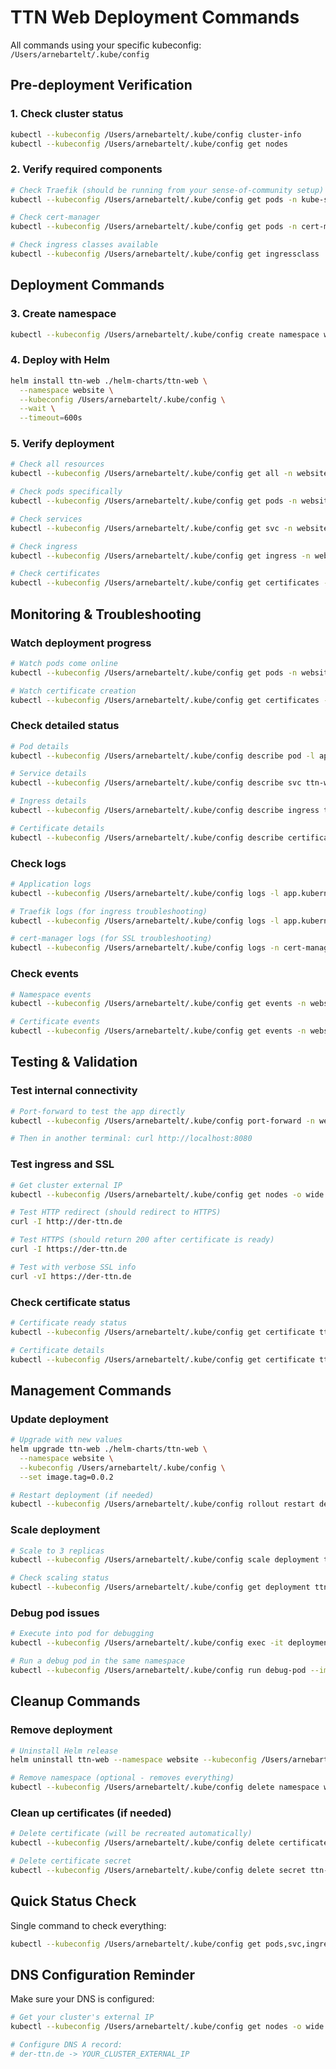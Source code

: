 # TTN Web Deployment Commands

All commands using your specific kubeconfig: `/Users/arnebartelt/.kube/config`

## Pre-deployment Verification

### 1. Check cluster status

```bash
kubectl --kubeconfig /Users/arnebartelt/.kube/config cluster-info
kubectl --kubeconfig /Users/arnebartelt/.kube/config get nodes
```

### 2. Verify required components

```bash
# Check Traefik (should be running from your sense-of-community setup)
kubectl --kubeconfig /Users/arnebartelt/.kube/config get pods -n kube-system -l app.kubernetes.io/name=traefik

# Check cert-manager
kubectl --kubeconfig /Users/arnebartelt/.kube/config get pods -n cert-manager

# Check ingress classes available
kubectl --kubeconfig /Users/arnebartelt/.kube/config get ingressclass
```

## Deployment Commands

### 3. Create namespace

```bash
kubectl --kubeconfig /Users/arnebartelt/.kube/config create namespace website
```

### 4. Deploy with Helm

```bash
helm install ttn-web ./helm-charts/ttn-web \
  --namespace website \
  --kubeconfig /Users/arnebartelt/.kube/config \
  --wait \
  --timeout=600s
```

### 5. Verify deployment

```bash
# Check all resources
kubectl --kubeconfig /Users/arnebartelt/.kube/config get all -n website

# Check pods specifically
kubectl --kubeconfig /Users/arnebartelt/.kube/config get pods -n website -l app.kubernetes.io/name=ttn-web

# Check services
kubectl --kubeconfig /Users/arnebartelt/.kube/config get svc -n website

# Check ingress
kubectl --kubeconfig /Users/arnebartelt/.kube/config get ingress -n website

# Check certificates
kubectl --kubeconfig /Users/arnebartelt/.kube/config get certificates -n website
```

## Monitoring & Troubleshooting

### Watch deployment progress

```bash
# Watch pods come online
kubectl --kubeconfig /Users/arnebartelt/.kube/config get pods -n website -w

# Watch certificate creation
kubectl --kubeconfig /Users/arnebartelt/.kube/config get certificates -n website -w
```

### Check detailed status

```bash
# Pod details
kubectl --kubeconfig /Users/arnebartelt/.kube/config describe pod -l app.kubernetes.io/name=ttn-web -n website

# Service details
kubectl --kubeconfig /Users/arnebartelt/.kube/config describe svc ttn-web -n website

# Ingress details
kubectl --kubeconfig /Users/arnebartelt/.kube/config describe ingress ttn-web -n website

# Certificate details
kubectl --kubeconfig /Users/arnebartelt/.kube/config describe certificate ttn-web-tls -n website
```

### Check logs

```bash
# Application logs
kubectl --kubeconfig /Users/arnebartelt/.kube/config logs -l app.kubernetes.io/name=ttn-web -n website

# Traefik logs (for ingress troubleshooting)
kubectl --kubeconfig /Users/arnebartelt/.kube/config logs -l app.kubernetes.io/name=traefik -n kube-system

# cert-manager logs (for SSL troubleshooting)
kubectl --kubeconfig /Users/arnebartelt/.kube/config logs -n cert-manager deployment/cert-manager
```

### Check events

```bash
# Namespace events
kubectl --kubeconfig /Users/arnebartelt/.kube/config get events -n website --sort-by='.lastTimestamp'

# Certificate events
kubectl --kubeconfig /Users/arnebartelt/.kube/config get events -n website --field-selector involvedObject.kind=Certificate
```

## Testing & Validation

### Test internal connectivity

```bash
# Port-forward to test the app directly
kubectl --kubeconfig /Users/arnebartelt/.kube/config port-forward -n website deployment/ttn-web 8080:80

# Then in another terminal: curl http://localhost:8080
```

### Test ingress and SSL

```bash
# Get cluster external IP
kubectl --kubeconfig /Users/arnebartelt/.kube/config get nodes -o wide

# Test HTTP redirect (should redirect to HTTPS)
curl -I http://der-ttn.de

# Test HTTPS (should return 200 after certificate is ready)
curl -I https://der-ttn.de

# Test with verbose SSL info
curl -vI https://der-ttn.de
```

### Check certificate status

```bash
# Certificate ready status
kubectl --kubeconfig /Users/arnebartelt/.kube/config get certificate ttn-web-tls -n website -o jsonpath='{.status.conditions[?(@.type=="Ready")].status}'

# Certificate details
kubectl --kubeconfig /Users/arnebartelt/.kube/config get certificate ttn-web-tls -n website -o yaml
```

## Management Commands

### Update deployment

```bash
# Upgrade with new values
helm upgrade ttn-web ./helm-charts/ttn-web \
  --namespace website \
  --kubeconfig /Users/arnebartelt/.kube/config \
  --set image.tag=0.0.2

# Restart deployment (if needed)
kubectl --kubeconfig /Users/arnebartelt/.kube/config rollout restart deployment/ttn-web -n website
```

### Scale deployment

```bash
# Scale to 3 replicas
kubectl --kubeconfig /Users/arnebartelt/.kube/config scale deployment ttn-web --replicas=3 -n website

# Check scaling status
kubectl --kubeconfig /Users/arnebartelt/.kube/config get deployment ttn-web -n website
```

### Debug pod issues

```bash
# Execute into pod for debugging
kubectl --kubeconfig /Users/arnebartelt/.kube/config exec -it deployment/ttn-web -n website -- /bin/sh

# Run a debug pod in the same namespace
kubectl --kubeconfig /Users/arnebartelt/.kube/config run debug-pod --image=busybox --rm -it -n website -- /bin/sh
```

## Cleanup Commands

### Remove deployment

```bash
# Uninstall Helm release
helm uninstall ttn-web --namespace website --kubeconfig /Users/arnebartelt/.kube/config

# Remove namespace (optional - removes everything)
kubectl --kubeconfig /Users/arnebartelt/.kube/config delete namespace website
```

### Clean up certificates (if needed)

```bash
# Delete certificate (will be recreated automatically)
kubectl --kubeconfig /Users/arnebartelt/.kube/config delete certificate ttn-web-tls -n website

# Delete certificate secret
kubectl --kubeconfig /Users/arnebartelt/.kube/config delete secret ttn-web-tls -n website
```

## Quick Status Check

Single command to check everything:

```bash
kubectl --kubeconfig /Users/arnebartelt/.kube/config get pods,svc,ingress,certificates -n website
```

## DNS Configuration Reminder

Make sure your DNS is configured:

```bash
# Get your cluster's external IP
kubectl --kubeconfig /Users/arnebartelt/.kube/config get nodes -o wide

# Configure DNS A record:
# der-ttn.de -> YOUR_CLUSTER_EXTERNAL_IP
```
